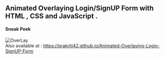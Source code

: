 ## Animated Overlaying Login/SignUP Form with HTML , CSS and JavaScript .

#### Sneak Peek 


![OverLay](https://user-images.githubusercontent.com/65444364/96869949-e9c7db00-148f-11eb-8946-c8c8fb23a1ff.gif)
<br>
Also available at : https://prakriti42.github.io/Animated-Overlaying-Login-SignUP-Form


